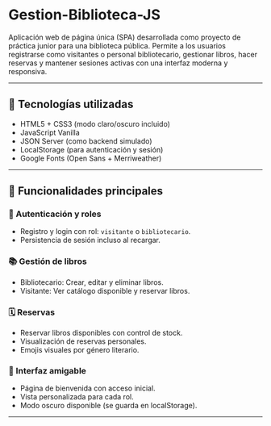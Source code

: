 # Gestion-Biblioteca-JS

Aplicación web de página única (SPA) desarrollada como proyecto de práctica junior para una biblioteca pública. Permite a los usuarios registrarse como visitantes o personal bibliotecario, gestionar libros, hacer reservas y mantener sesiones activas con una interfaz moderna y responsiva.

---

## 🚀 Tecnologías utilizadas

- HTML5 + CSS3 (modo claro/oscuro incluido)
- JavaScript Vanilla
- JSON Server (como backend simulado)
- LocalStorage (para autenticación y sesión)
- Google Fonts (Open Sans + Merriweather)

---

## 🧩 Funcionalidades principales

### 👤 Autenticación y roles
- Registro y login con rol: `visitante` o `bibliotecario`.
- Persistencia de sesión incluso al recargar.

### 📚 Gestión de libros
- Bibliotecario: Crear, editar y eliminar libros.
- Visitante: Ver catálogo disponible y reservar libros.

### 🗓️ Reservas
- Reservar libros disponibles con control de stock.
- Visualización de reservas personales.
- Emojis visuales por género literario.

### 🎨 Interfaz amigable
- Página de bienvenida con acceso inicial.
- Vista personalizada para cada rol.
- Modo oscuro disponible (se guarda en localStorage).

---

